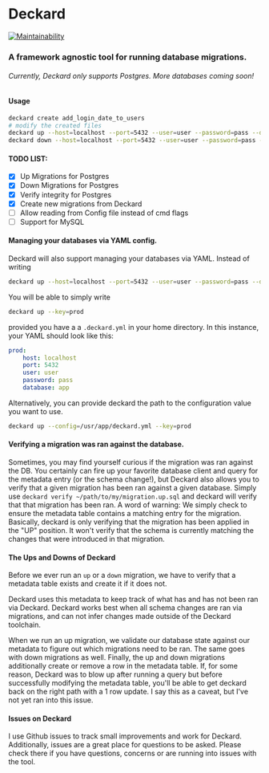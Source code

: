 # Deckard

[![Maintainability](https://api.codeclimate.com/v1/badges/3c85f35a6a7865558b27/maintainability)](https://codeclimate.com/github/bradcypert/deckard/maintainability)

### A framework agnostic tool for running database migrations.
###### Currently, Deckard only supports Postgres. More databases coming soon!

#### Usage
```bash
deckard create add_login_date_to_users
# modify the created files
deckard up --host=localhost --port=5432 --user=user --password=pass --database=app
deckard down --host=localhost --port=5432 --user=user --password=pass --database=app
```

#### TODO LIST:
- [x] Up Migrations for Postgres
- [x] Down Migrations for Postgres
- [x] Verify integrity for Postgres
- [x] Create new migrations from Deckard
- [ ] Allow reading from Config file instead of cmd flags
- [ ] Support for MySQL

#### Managing your databases via YAML config.
Deckard will also support managing your databases via YAML.
Instead of writing
```bash
deckard up --host=localhost --port=5432 --user=user --password=pass --database=app
```

You will be able to simply write
```bash
deckard up --key=prod
```
provided you have a a `.deckard.yml` in your home directory. In this instance, your YAML should look like this:
```yaml
prod:
    host: localhost
    port: 5432
    user: user
    password: pass
    database: app
```

Alternatively, you can provide deckard the path to the configuration value you want to use.
```bash
deckard up --config=/usr/app/deckard.yml --key=prod
```

#### Verifying a migration was ran against the database.
Sometimes, you may find yourself curious if the migration was ran against the DB. You certainly can fire up your favorite database client and query for the metadata entry (or the schema change!), but Deckard also allows you to verify that a given migration has been ran against a given database. Simply use `deckard verify ~/path/to/my/migration.up.sql` and deckard will verify that that migration has been ran. A word of warning: We simply check to ensure the metadata table contains a matching entry for the migration. Basically, deckard is only verifying that the migration has been applied in the "UP" position. It won't verify that the schema is currently matching the changes that were introduced in that migration.

#### The Ups and Downs of Deckard
Before we ever run an `up` or a `down` migration, we have to verify that a metadata table exists and create it if it does not.

Deckard uses this metadata to keep track of what has and has not been ran via Deckard. Deckard works best when all schema changes are ran via migrations, and can not infer changes made outside of the Deckard toolchain.

When we run an up migration, we validate our database state against our metadata to figure out which migrations need to be ran. The same goes with down migrations as well. Finally, the up and down migrations additionally create or remove a row in the metadata table. If, for some reason, Deckard was to blow up after running a query but before successfully modifying the metadata table, you'll be able to get deckard back on the right path with a 1 row update. I say this as a caveat, but I've not yet ran into this issue.

#### Issues on Deckard
I use Github issues to track small improvements and work for Deckard. Additionally, issues are a great place for questions to be asked. Please check there if you have questions, concerns or are running into issues with the tool.